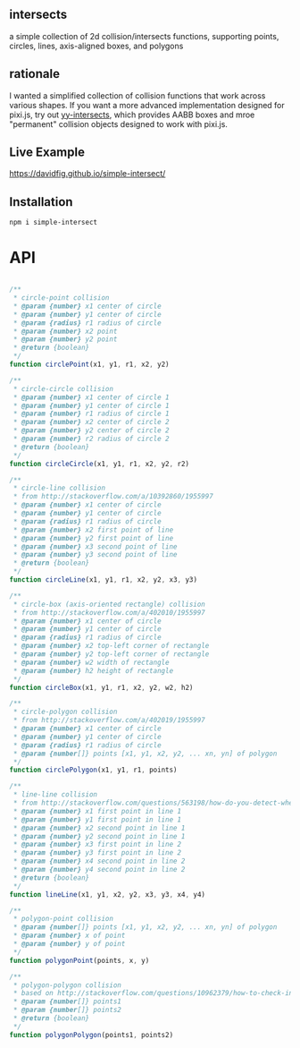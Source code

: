 ## intersects
a simple collection of 2d collision/intersects functions, supporting points, circles, lines, axis-aligned boxes, and polygons

## rationale
I wanted a simplified collection of collision functions that work across various shapes. If you want a more advanced implementation designed for pixi.js, try out [yy-intersects](https://github.com/davidfig/intersects), which provides AABB boxes and mroe "permanent" collision objects designed to work with pixi.js. 

## Live Example
https://davidfig.github.io/simple-intersect/

## Installation

    npm i simple-intersect

# API 
```js

/**
 * circle-point collision
 * @param {number} x1 center of circle
 * @param {number} y1 center of circle
 * @param {radius} r1 radius of circle
 * @param {number} x2 point
 * @param {number} y2 point
 * @return {boolean}
 */
function circlePoint(x1, y1, r1, x2, y2)

/**
 * circle-circle collision
 * @param {number} x1 center of circle 1
 * @param {number} y1 center of circle 1
 * @param {number} r1 radius of circle 1
 * @param {number} x2 center of circle 2
 * @param {number} y2 center of circle 2
 * @param {number} r2 radius of circle 2
 * @return {boolean}
 */
function circleCircle(x1, y1, r1, x2, y2, r2)

/**
 * circle-line collision
 * from http://stackoverflow.com/a/10392860/1955997
 * @param {number} x1 center of circle
 * @param {number} y1 center of circle
 * @param {radius} r1 radius of circle
 * @param {number} x2 first point of line
 * @param {number} y2 first point of line
 * @param {number} x3 second point of line
 * @param {number} y3 second point of line
 * @return {boolean}
 */
function circleLine(x1, y1, r1, x2, y2, x3, y3)

/**
 * circle-box (axis-oriented rectangle) collision
 * from http://stackoverflow.com/a/402010/1955997
 * @param {number} x1 center of circle
 * @param {number} y1 center of circle
 * @param {radius} r1 radius of circle
 * @param {number} x2 top-left corner of rectangle
 * @param {number} y2 top-left corner of rectangle
 * @param {number} w2 width of rectangle
 * @param {number} h2 height of rectangle
 */
function circleBox(x1, y1, r1, x2, y2, w2, h2)

/**
 * circle-polygon collision
 * from http://stackoverflow.com/a/402019/1955997
 * @param {number} x1 center of circle
 * @param {number} y1 center of circle
 * @param {radius} r1 radius of circle
 * @param {number[]} points [x1, y1, x2, y2, ... xn, yn] of polygon
 */
function circlePolygon(x1, y1, r1, points)

/**
 * line-line collision
 * from http://stackoverflow.com/questions/563198/how-do-you-detect-where-two-line-segments-intersect
 * @param {number} x1 first point in line 1
 * @param {number} y1 first point in line 1
 * @param {number} x2 second point in line 1
 * @param {number} y2 second point in line 1
 * @param {number} x3 first point in line 2
 * @param {number} y3 first point in line 2
 * @param {number} x4 second point in line 2
 * @param {number} y4 second point in line 2
 * @return {boolean}
 */
function lineLine(x1, y1, x2, y2, x3, y3, x4, y4)

/**
 * polygon-point collision
 * @param {number[]} points [x1, y1, x2, y2, ... xn, yn] of polygon
 * @param {number} x of point
 * @param {number} y of point
 */
function polygonPoint(points, x, y)

/**
 * polygon-polygon collision
 * based on http://stackoverflow.com/questions/10962379/how-to-check-intersection-between-2-rotated-rectangles
 * @param {number[]} points1
 * @param {number[]} points2
 * @return {boolean}
 */
function polygonPolygon(points1, points2)

```
